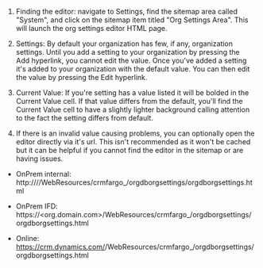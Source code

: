 1. Finding the editor: navigate to Settings, find the sitemap area called "System", and click on the sitemap item titled "Org Settings Area".  This will launch the org settings editor HTML page.  

2. Settings: By default your organization has few, if any, organization settings.  Until you add a setting to your organization by pressing the Add hyperlink, you cannot edit the value.  Once you've added a setting it's added to your organization with the default value.  You can then edit the value by pressing the Edit hyperlink.  

3. Current Value: If you're setting has a value listed it will be bolded in the Current Value cell.  If that value differs from the default, you'll find the Current Value cell to have a slightly lighter background calling attention to the fact the setting differs from default.  

4. If there is an invalid value causing problems, you can optionally open the editor directly via it's url. This isn't recommended as it won't be cached but it can be helpful if you cannot find the editor in the sitemap or are having issues. 

- OnPrem internal: http://<server>/<Organization>/WebResources/crmfargo_/orgdborgsettings/orgdborgsettings.html

- OnPrem IFD: https://<org.domain.com>/WebResources/crmfargo_/orgdborgsettings/orgdborgsettings.html

- Online: https://crm.dynamics.com/<organization>/WebResources/crmfargo_/orgdborgsettings/orgdborgsettings.html
